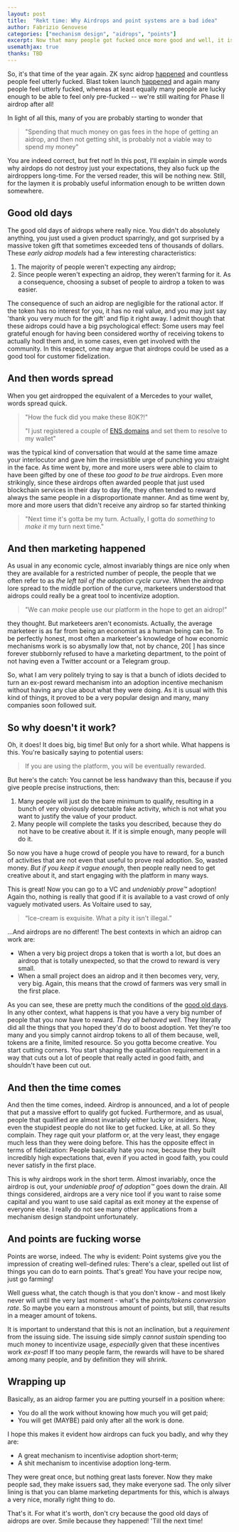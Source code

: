 ```yaml
---
layout: post
title:  "Rekt time: Why Airdrops and point systems are a bad idea"
author: Fabrizio Genovese
categories: ["mechanism design", "aidrops", "points"]
excerpt: Now that many people got fucked once more good and well, it is time to shine some game theoretic light on this matter.
usemathjax: true
thanks: TBD
---
```


So, it's that time of the year again. ZK sync aidrop [happened](https://claim.zknation.io/) and countless people feel utterly fucked. Blast token launch [happened](https://www.coindesk.com/markets/2024/06/26/blast-token-debuts-at-3b-value-as-17-of-supply-airdropped-to-early-adopters/) and again many people feel utterly fucked, whereas at least equally many people are lucky enough to be able to feel only pre-fucked -- we're still waiting for Phase II airdrop after all!

In light of all this, many of you are probably starting to wonder that

> "Spending that much money on gas fees in the hope of getting an aidrop, and then not getting shit, is probably not a viable way to spend my money"

You are indeed correct, but fret not! In this post, I'll explain in simple words why airdops do not destroy just your expectations, they also fuck up the airdroppers long-time. For the versed reader, this will be nothing new. Still, for the laymen it is probably useful information enough to be written down somewhere.


## Good old days

The good old days of aidrops where really nice. You didn't do absolutely anything, you just used a given product sparringly, and got surprised by a massive token gift that sometimes exceeded tens of thousands of dollars. These *early aidrop models* had a few interesting characteristics:

1. The majority of people weren't expecting any airdrop;
2. Since people weren't expecting an aidrop, they weren't farming for it. As a consequence, choosing a subset of people to airdrop a token to was easier.

The consequence of such an aidrop are negligible for the rational actor. If the token has no interest for you, it has no real value, and you may just say 'thank you very much for the gift' and flip it right away. I admit though that these aidrops could have a big psychological effect: Some users may feel grateful enough for having been considered worthy of receiving tokens to actually hodl them and, in some cases, even get involved with the community. In this respect, one may argue that airdrops could be used as a good tool for customer fidelization.


## And then words spread

When you get airdropped the equivalent of a Mercedes to your wallet, words spread quick. 

> "How the fuck did you make these 80K?!"
>
> "I just registered a couple of [ENS domains]() and set them to resolve to my wallet"

was the typical kind of conversation that would at the same time amaze your interlocutor and gave him the irresistible urge of punching you straight in the face. As time went by, more and more users were able to claim to have been gifted by one of these *too good to be true* airdrops. Even more strikingly, since these airdrops often awarded people that just used blockchain services in their day to day life, they often tended to reward always the same people in a disproportionate manner. And as time went by, more and more users that didn't receive any airdrop so far started thinking

> "Next time it's gotta be my turn. Actually, I gotta do *something* to *make it* my turn next time."


## And then marketing happened

As usual in any economic cycle, almost invariably things are nice only when they are available for a restricted number of people, the people that we often refer to as *the left tail of the adoption cycle curve*. When the airdrop lore spread to the middle portion of the curve, marketeers understood that aidrops could really be a great tool to incentivize adoption.

> "We can *make* people use our platform in the hope to get an aidrop!"

they thought. But marketeers aren't economists. Actually, the average marketeer is as far from being an economist as a human being can be. To be perfectly honest, most often a marketeer's knowledge of how economic mechanisms work is so abysmally low that, not by chance, 20[ ] has since forever stubbornly refused to have a marketing department, to the point of not having even a Twitter account or a Telegram group.

So, what I am very politely trying to say is that a bunch of idiots decided to turn an ex-post reward mechanism into an adoption incentive mechanism without having any clue about what they were doing. As it is usual with this kind of things, it proved to be a very popular design and many, many companies soon followed suit.

## So why doesn't it work?

Oh, it does! It does big, big time! But only for a short while. What happens is this. You're basically saying to potential users:

> If you are using the platform, you will be eventually rewarded.

But here's the catch: You cannot be less handwavy than this, because if you give people precise instructions, then:

1. Many people will just do the bare minimum to qualify, resulting in a bunch of very obviously detectable fake activity, which is not what you want to justify the value of your product.
2. Many people will complete the tasks you described, because they do not have to be creative about it. If it is simple enough, many people will do it. 

So now you have a huge crowd of people you have to reward, for a bunch of activities that are not even that useful to prove real adoption. So, wasted money. *But if you keep it vague enough*, then people really need to get creative about it, and start engaging with the platform in many ways.

This is great! Now you can go to a VC and *undeniably prove™* adoption! Again tho, nothing is really that good if it is available to a vast crowd of only vaguely motivated users. As Voltaire used to say,

> “Ice-cream is exquisite. What a pity it isn't illegal.”

...And airdrops are no different! The best contexts in which an aidrop can work are:

- When a very big project drops a token that is worth a lot, but does an airdrop that is totally unexpected, so that the crowd to reward is very small.
- When a small project does an aidrop and it then becomes very, very, very big. Again, this means that the crowd of farmers was very small in the first place.

As you can see, these are pretty much the conditions of the [good old days](#good-old-days). In any other context, what happens is that you have a very big number of people that you now have to reward. *They all behaved well*. They literally did all the things that you hoped they'd do to boost adoption. Yet they're too many and you simply cannot airdrop tokens to all of them because, well, tokens are a finite, limited resource. So you gotta become creative. You start cutting corners. You start shaping the qualification requirement in a way that cuts out a lot of people that really acted in good faith, and shouldn't have been cut out.


## And then the time comes

And then the time comes, indeed. Airdrop is announced, and a lot of people that put a massive effort to qualify got fucked. Furthermore, and as usual, people that qualified are almost invariably either lucky or insiders. Now, even the stupidest people do not like to get fucked. Like, at all. So they complain. They rage quit your platform or, at the very least, they engage much less than they were doing before. This has the opposite effect in terms of fidelization: People basically hate you now, because they built incredibly high expectations that, even if you acted in good faith, you could never satisfy in the first place.

This is why airdrops work in the short term. Almost invariably, once the airdrop is out, your *undeniable proof of adoption™* goes down the drain. All things considered, airdrops are a very nice tool if you want to raise some capital and you want to use said capital as exit money at the expense of everyone else. I really do not see many other applications from a mechanism design standpoint unfortunately.


## And points are fucking worse

Points are worse, indeed. The why is evident: Point systems give you the impression of creating well-defined rules: There's a clear, spelled out list of things you can do to earn points. That's great! You have your recipe now, just go farming!

Well guess what, the catch though is that you don't know - and most likely never will until the very last moment - what's the *points/tokens conversion rate*. So maybe you earn a monstrous amount of points, but still, that results in a meager amount of tokens.

It is important to understand that this is not an inclination, but a *requirement* from the issuing side. The issuing side simply *cannot sustain* spending too much money to incentivize usage, *especially* given that these incentives work *ex-post*! If too many people farm, the rewards will have to be shared among many people, and by definition they will shrink. 


## Wrapping up

Basically, as an aidrop farmer you are putting yourself in a position where:

- You do all the work without knowing how much you will get paid;
- You will get (MAYBE) paid only after all the work is done.
  
I hope this makes it evident how airdrops can fuck you badly, and why they are:

- A great mechanism to incentivise adoption short-term;
- A shit mechanism to incentivise adoption long-term.
 
They were great once, but nothing great lasts forever. Now they make people sad, they make issuers sad, they make everyone sad. The only silver lining is that you can blame marketing departments for this, which is always a very nice, morally right thing to do.

That's it. For what it's worth, don't cry because the good old days of aidrops are over. Smile because they happened! 'Till the next time! 